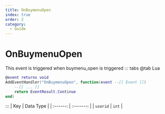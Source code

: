 ```yaml
---
title: OnBuymenuOpen
index: true
order: 2
category:
  - Guide
---
```


# OnBuymenuOpen
This event is triggered when buymenu_open is triggered
::: tabs
@tab Lua
```lua
@event returns void
AddEventHandler("OnBuymenuOpen", function(event --[[ Event ]])
    --[[ ... ]]
    return EventResult.Continue
end)
```

:::
|    Key   | Data Type |
| :------: | :-------: |
| `userid` |   `int`   |